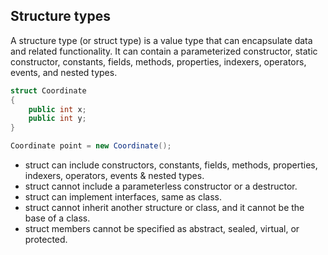 ## Structure types
A structure type (or struct type) is a value type that can encapsulate data and related functionality. It can contain a parameterized constructor, static constructor, constants, fields, methods, properties, indexers, operators, events, and nested types.

```cs
struct Coordinate
{
    public int x;
    public int y;
}

Coordinate point = new Coordinate();
```

- struct can include constructors, constants, fields, methods, properties, indexers, operators, events & nested types.
- struct cannot include a parameterless constructor or a destructor.
- struct can implement interfaces, same as class.
- struct cannot inherit another structure or class, and it cannot be the base of a class.
- struct members cannot be specified as abstract, sealed, virtual, or protected.

